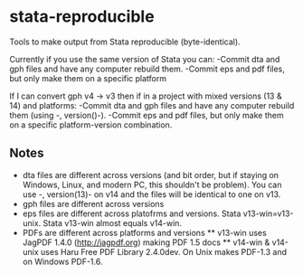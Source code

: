 # stata-reproducible
Tools to make output from Stata reproducible (byte-identical).

Currently if you use the same version of Stata you can:
-Commit dta and gph files and have any computer rebuild them.
-Commit eps and pdf files, but only make them on a specific platform

If I can convert gph v4 -> v3 then if in a project with mixed versions (13 & 14) and platforms:
-Commit dta and gph files and have any computer rebuild them (using -, version()-).
-Commit eps and pdf files, but only make them on a specific platform-version combination.

## Notes
* dta files are different across versions (and bit order, but if staying on Windows, Linux, and modern PC, this shouldn't be problem). You can use -, version(13)- on v14 and the files will be identical to one on v13. 
* gph files are different across versions
* eps files are different across platofrms and versions. Stata v13-win=v13-unix. Stata v13-win almost equals v14-win.
* PDFs are different across platforms and versions
** v13-win uses JagPDF 1.4.0 (http://jagpdf.org) making PDF 1.5 docs
** v14-win & v14-unix uses Haru Free PDF Library 2.4.0dev. On Unix makes PDF-1.3 and on Windows PDF-1.6.